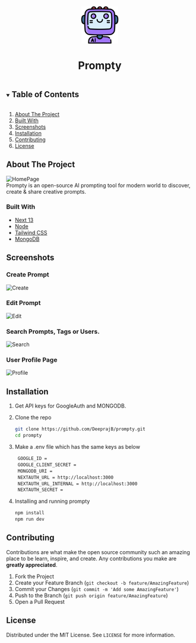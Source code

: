 <br  />
<p  align="center">
<a href="https://github.com/DeeprajB/prompty">
<img src="./public/assets/images/prompty.png" alt="Logo" width="100" height="100"></a>
<h1  align="center">Prompty</h1>
</p>

<!-- TABLE OF CONTENTS -->
<details open="open">
  <summary><h2 style="display: inline-block">Table of Contents</h2></summary>
  <ol>
    <li>
      <a href="#about-the-project">About The Project</a>
    </li>
    <li><a href="#built-with">Built With</a></li>
    <li><a href="#screenshots">Screenshots</a></li>
    <li><a href="#installation">Installation</a></li>
    <li><a href="#contributing">Contributing</a></li>
    <li><a href="#license">License</a></li>
  </ol>
</details>

## About The Project

![HomePage](https://i.ibb.co/kXkxDzy/Home.png)<br />
Prompty is an open-source AI prompting tool for modern world to discover, create & share creative prompts.
<br />

### Built With

* [Next 13](https://nextjs.org/)
* [Node](https://nodejs.org/en/)
* [Tailwind CSS](https://tailwindcss.com/)
* [MongoDB](https://www.mongodb.com/)

## Screenshots
### Create Prompt
![Create](https://i.ibb.co/wKw3MFS/Create.png)<br/>
### Edit Prompt
![Edit](https://i.ibb.co/mtKVrY7/Edit.png)<br/>
### Search Prompts, Tags or Users.
![Search](https://i.ibb.co/sQT7B7D/Search.png)<br/>
### User Profile Page
![Profile](https://i.ibb.co/rmChzRC/Profile.png)

## Installation

1. Get API keys for GoogleAuth and MONGODB.
2. Clone the repo
   ```sh
   git clone https://github.com/DeeprajB/prompty.git
   cd prompty
   ```
3. Make a .env file which has the same keys as below
   ```sh
    GOOGLE_ID =
    GOOGLE_CLIENT_SECRET =
    MONGODB_URI =
    NEXTAUTH_URL = http://localhost:3000
    NEXTAUTH_URL_INTERNAL = http://localhost:3000
    NEXTAUTH_SECRET =
   ```

4. Installing and running prompty
   ```sh
   npm install
   npm run dev
   ```
## Contributing

Contributions are what make the open source community such an amazing place to be learn, inspire, and create. Any contributions you make are **greatly appreciated**.

1. Fork the Project
2. Create your Feature Branch (`git checkout -b feature/AmazingFeature`)
3. Commit your Changes (`git commit -m 'Add some AmazingFeature'`)
4. Push to the Branch (`git push origin feature/AmazingFeature`)
5. Open a Pull Request

## License

Distributed under the MIT License. See `LICENSE` for more information.
